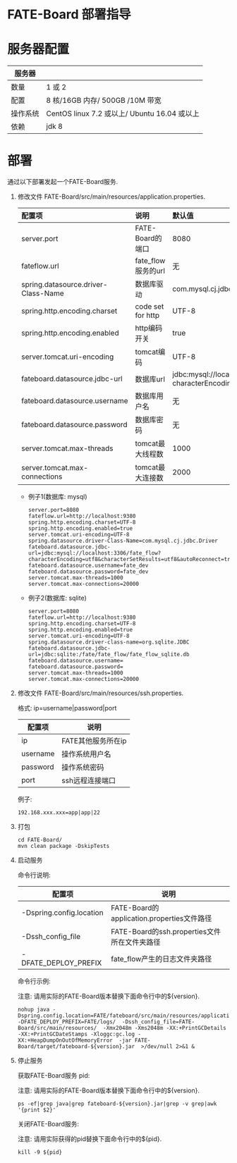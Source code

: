 

#                      **FATE-Board 部署指导**

# 服务器配置

| 服务器   |                                              |
| -------- | -------------------------------------------- |
| 数量     | 1 或 2                                       |
| 配置     | 8 核/16GB 内存/ 500GB /10M 带宽              |
| 操作系统 | CentOS linux 7.2 或以上/ Ubuntu 16.04 或以上 |
| 依赖     | jdk 8                                        |



# 部署

通过以下部署发起一个FATE-Board服务.

1. 修改文件 FATE-Board/src/main/resources/application.properties.

   | 配置项                              | 说明               | 默认值                                                       |
   | :---------------------------------- | :----------------- | :----------------------------------------------------------- |
   | server.port                         | FATE-Board的端口   | 8080                                                         |
   | fateflow.url                        | fate_flow服务的url | 无                                                           |
   | spring.datasource.driver-Class-Name | 数据库驱动         | com.mysql.cj.jdbc.Driver                                     |
   | spring.http.encoding.charset        | code set for http  | UTF-8                                                        |
   | spring.http.encoding.enabled        | http编码开关       | true                                                         |
   | server.tomcat.uri-encoding          | tomcat编码         | UTF-8                                                        |
   | fateboard.datasource.jdbc-url       | 数据库url          | jdbc:mysql://localhost:3306/fate_flow?characterEncoding=utf8&characterSetResults=utf8&autoReconnect=true&failOverReadOnly=false&serverTimezone=GMT%2B8 |
   | fateboard.datasource.username       | 数据库用户名       | 无                                                           |
   | fateboard.datasource.password       | 数据库密码         | 无                                                           |
   | server.tomcat.max-threads           | tomcat最大线程数   | 1000                                                         |
   | server.tomcat.max-connections       | tomcat最大连接数   | 2000                                                         |

   - 例子1(数据库: mysql)

     ```
     server.port=8080
     fateflow.url=http://localhost:9380
     spring.http.encoding.charset=UTF-8
     spring.http.encoding.enabled=true
     server.tomcat.uri-encoding=UTF-8
     spring.datasource.driver-Class-Name=com.mysql.cj.jdbc.Driver
     fateboard.datasource.jdbc-url=jdbc:mysql://localhost:3306/fate_flow?characterEncoding=utf8&characterSetResults=utf8&autoReconnect=true&failOverReadOnly=false&serverTimezone=GMT%2B8
     fateboard.datasource.username=fate_dev
     fateboard.datasource.password=fate_dev
     server.tomcat.max-threads=1000
     server.tomcat.max-connections=20000
     ```

   - 例子2(数据库: sqlite)

     ```
     server.port=8080
     fateflow.url=http://localhost:9380
     spring.http.encoding.charset=UTF-8
     spring.http.encoding.enabled=true
     server.tomcat.uri-encoding=UTF-8
     spring.datasource.driver-class-name=org.sqlite.JDBC
     fateboard.datasource.jdbc-url=jdbc:sqlite:/fate/fate_flow/fate_flow_sqlite.db
     fateboard.datasource.username=
     fateboard.datasource.password=
     server.tomcat.max-threads=1000
     server.tomcat.max-connections=20000
     ```

     

2. 修改文件 FATE-Board/src/main/resources/ssh.properties.

   格式: ip=username|password|port

   | 配置项   | 说明               |
   | -------- | ------------------ |
   | ip       | FATE其他服务所在ip |
   | username | 操作系统用户名     |
   | password | 操作系统密码       |
   | port     | ssh远程连接端口    |

   例子:

   ```
   192.168.xxx.xxx=app|app|22
   ```

3. 打包

   ```
   cd FATE-Board/
   mvn clean package -DskipTests
   ```

4. 启动服务

   命令行说明:

   | 配置项                   | 说明                                         |
   | ------------------------ | -------------------------------------------- |
   | -Dspring.config.location | FATE-Board的application.properties文件路径   |
   | -Dssh_config_file        | FATE-Board的ssh.properties文件所在文件夹路径 |
   | -DFATE_DEPLOY_PREFIX     | fate_flow产生的日志文件夹路径                |

   命令行示例:

    注意: 请用实际的FATE-Board版本替换下面命令行中的${version}.

   ```
   nohup java -Dspring.config.location=FATE/fateboard/src/main/resources/application.properties -DFATE_DEPLOY_PREFIX=FATE/logs/  -Dssh_config_file=FATE-Board/src/main/resources/  -Xmx2048m -Xms2048m -XX:+PrintGCDetails -XX:+PrintGCDateStamps -Xloggc:gc.log -XX:+HeapDumpOnOutOfMemoryError  -jar FATE-Board/target/fateboard-${version}.jar  >/dev/null 2>&1 &
   ```

5. 停止服务

   获取FATE-Board服务 pid:

    注意: 请用实际的FATE-Board版本替换下面命令行中的${version}.

   ```
   ps -ef|grep java|grep fateboard-${version}.jar|grep -v grep|awk '{print $2}'
   ```

   关闭FATE-Board服务:

    注意: 请用实际获得的pid替换下面命令行中的${pid}.

   ```
   kill -9 ${pid}
   ```
